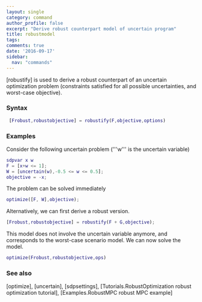 ```yaml
---
layout: single
category: command
author_profile: false
excerpt: "Derive robust counterpart model of uncertain program"
title: robustmodel
tags:
comments: true
date: '2016-09-17'
sidebar:
  nav: "commands"
---
```


[robustify] is used to derive a robust counterpart of an uncertain optimization problem (constraints satisfied for all possible uncertainties, and worst-case objective).

### Syntax

````matlab
 [Frobust,robustobjective] = robustify(F,objective,options)
````

### Examples

Consider the following uncertain problem ('''w''' is the uncertain variable)

````matlab
sdpvar x w
F = [x+w <= 1];
W = [uncertain(w),-0.5 <= w <= 0.5];
objective = -x;
````

The problem can be solved immediately

````matlab
optimize([F, W],objective);
````

Alternatively, we can first derive a robust version.

````matlab
[Frobust,robustobjective] = robustify(F + G,objective);
````

This model does not involve the uncertain variable anymore, and corresponds to the worst-case scenario model. We can now solve the model.

````matlab
optimize(Frobust,robustobjective,ops)
````

### See also
[optimize], [uncertain], [sdpsettings], [Tutorials.RobustOptimization robust optimization tutorial], [Examples.RobustMPC robust MPC example]
